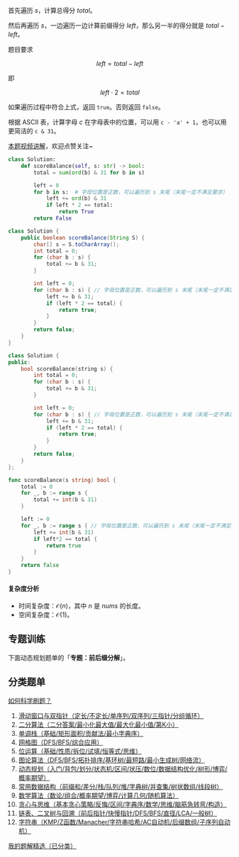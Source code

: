 首先遍历 $s$，计算总得分 $\textit{total}$。

然后再遍历 $s$，一边遍历一边计算前缀得分 $\textit{left}$，那么另一半的得分就是 $\textit{total}-\textit{left}$。

题目要求

$$
\textit{left} = \textit{total}-\textit{left}
$$

即

$$
\textit{left}\cdot 2 = \textit{total}
$$

如果遍历过程中符合上式，返回 $\texttt{true}$。否则返回 $\texttt{false}$。

根据 ASCII 表，计算字母 $c$ 在字母表中的位置，可以用 `c - 'a' + 1`，也可以用更简洁的 `c & 31`。

[本题视频讲解](https://www.bilibili.com/video/BV16E4uzLEdK/?t=20m15s)，欢迎点赞关注~

```py [sol-Python3]
class Solution:
    def scoreBalance(self, s: str) -> bool:
        total = sum(ord(b) & 31 for b in s)

        left = 0
        for b in s:  # 字母位置是正数，可以遍历到 s 末尾（末尾一定不满足要求）
            left += ord(b) & 31
            if left * 2 == total:
                return True
        return False
```

```java [sol-Java]
class Solution {
    public boolean scoreBalance(String S) {
        char[] s = S.toCharArray();
        int total = 0;
        for (char b : s) {
            total += b & 31;
        }

        int left = 0;
        for (char b : s) { // 字母位置是正数，可以遍历到 s 末尾（末尾一定不满足要求）
            left += b & 31;
            if (left * 2 == total) {
                return true;
            }
        }
        return false;
    }
}
```

```cpp [sol-C++]
class Solution {
public:
    bool scoreBalance(string s) {
        int total = 0;
        for (char b : s) {
            total += b & 31;
        }

        int left = 0;
        for (char b : s) { // 字母位置是正数，可以遍历到 s 末尾（末尾一定不满足要求）
            left += b & 31;
            if (left * 2 == total) {
                return true;
            }
        }
        return false;
    }
};
```

```go [sol-Go]
func scoreBalance(s string) bool {
	total := 0
	for _, b := range s {
		total += int(b & 31)
	}

	left := 0
	for _, b := range s { // 字母位置是正数，可以遍历到 s 末尾（末尾一定不满足要求）
		left += int(b & 31)
		if left*2 == total {
			return true
		}
	}
	return false
}
```

#### 复杂度分析

- 时间复杂度：$\mathcal{O}(n)$，其中 $n$ 是 $\textit{nums}$ 的长度。
- 空间复杂度：$\mathcal{O}(1)$。

## 专题训练

下面动态规划题单的「**专题：前后缀分解**」。

## 分类题单

[如何科学刷题？](https://leetcode.cn/circle/discuss/RvFUtj/)

1. [滑动窗口与双指针（定长/不定长/单序列/双序列/三指针/分组循环）](https://leetcode.cn/circle/discuss/0viNMK/)
2. [二分算法（二分答案/最小化最大值/最大化最小值/第K小）](https://leetcode.cn/circle/discuss/SqopEo/)
3. [单调栈（基础/矩形面积/贡献法/最小字典序）](https://leetcode.cn/circle/discuss/9oZFK9/)
4. [网格图（DFS/BFS/综合应用）](https://leetcode.cn/circle/discuss/YiXPXW/)
5. [位运算（基础/性质/拆位/试填/恒等式/思维）](https://leetcode.cn/circle/discuss/dHn9Vk/)
6. [图论算法（DFS/BFS/拓扑排序/基环树/最短路/最小生成树/网络流）](https://leetcode.cn/circle/discuss/01LUak/)
7. [动态规划（入门/背包/划分/状态机/区间/状压/数位/数据结构优化/树形/博弈/概率期望）](https://leetcode.cn/circle/discuss/tXLS3i/)
8. [常用数据结构（前缀和/差分/栈/队列/堆/字典树/并查集/树状数组/线段树）](https://leetcode.cn/circle/discuss/mOr1u6/)
9. [数学算法（数论/组合/概率期望/博弈/计算几何/随机算法）](https://leetcode.cn/circle/discuss/IYT3ss/)
10. [贪心与思维（基本贪心策略/反悔/区间/字典序/数学/思维/脑筋急转弯/构造）](https://leetcode.cn/circle/discuss/g6KTKL/)
11. [链表、二叉树与回溯（前后指针/快慢指针/DFS/BFS/直径/LCA/一般树）](https://leetcode.cn/circle/discuss/K0n2gO/)
12. [字符串（KMP/Z函数/Manacher/字符串哈希/AC自动机/后缀数组/子序列自动机）](https://leetcode.cn/circle/discuss/SJFwQI/)

[我的题解精选（已分类）](https://github.com/EndlessCheng/codeforces-go/blob/master/leetcode/SOLUTIONS.md)
